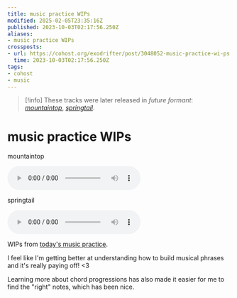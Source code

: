 ```yaml
---
title: music practice WIPs
modified: 2025-02-05T23:35:16Z
published: 2023-10-03T02:17:56.250Z
aliases:
- music practice WIPs
crossposts:
- url: https://cohost.org/exodrifter/post/3048052-music-practice-wi-ps
  time: 2023-10-03T02:17:56.250Z
tags:
- cohost
- music
---
```


> [!info]
> These tracks were later released in *future formant*: *[mountaintop](../albums/future-formant/mountaintop.md)*, *[springtail](../albums/future-formant/springtail.md)*.

# music practice WIPs

mountaintop

<audio controls="">
	<source src="20231003021756-mountaintop.mp3" type="audio/mpeg">
</audio>

springtail

<audio controls="">
	<source src="20231003021756-springtail.mp3" type="audio/mpeg">
</audio>

WIPs from [today's music practice](https://vods.exodrifter.space/2023/10/02/2357).

I feel like I'm getting better at understanding how to build musical phrases and it's really paying off! <3

Learning more about chord progressions has also made it easier for me to find the "right" notes, which has been nice.
